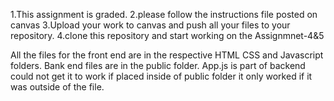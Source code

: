 1.This assignment is graded.
2.please follow the instructions file posted on canvas
3.Upload your work to canvas and push all your files to your repository.
4.clone this repository and start working on the Assignmnet-4&5

All the files for the front end are in the respective HTML CSS and Javascript folders.
Bank end files are in the public folder.
App.js is part of backend could not get it to work if placed inside of public folder it only worked if it was outside of the file.